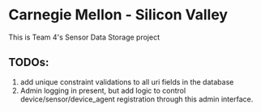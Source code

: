 # Carnegie Mellon - Silicon Valley

This is Team 4's Sensor Data Storage project

## TODOs: ##

1. add unique constraint validations to all uri fields in the database
2. Admin logging in present, but add logic to control device/sensor/device_agent registration through this admin interface.

